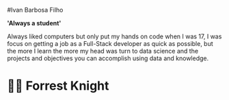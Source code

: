 #Ivan Barbosa Filho

**'Always a student'**

Always liked computers but only put my hands on code when I was 17, I was focus on getting a job as a Full-Stack developer as quick as possible, 
but the more I learn the more my head was turn to data science and the projects and objectives you can accomplish using data and knowledge.

# 🏄‍♂️ Forrest Knight
